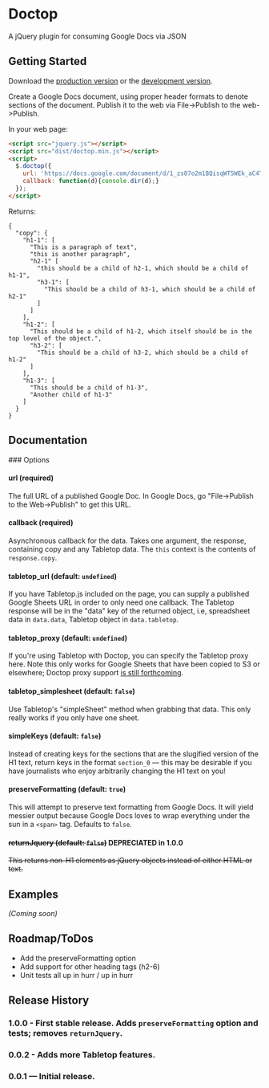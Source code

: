 # Doctop

A jQuery plugin for consuming Google Docs via JSON

## Getting Started

Download the [production version][min] or the [development version][max].

[min]: https://raw.github.com/times/jquery-doctop/master/dist/jquery.doctop.min.js
[max]: https://raw.github.com/times/jquery-doctop/master/dist/jquery.doctop.js

Create a Google Docs document, using proper header formats to denote sections of the document.
Publish it to the web via File->Publish to the web->Publish.

In your web page:

```html
<script src="jquery.js"></script>
<script src="dist/doctop.min.js"></script>
<script>
  $.doctop({
    url: 'https://docs.google.com/document/d/1_zs07o2m1BQisqWT5WEk_aC4TFl9nIZgufc9IYeL64Y/pub',
    callback: function(d){console.dir(d);}
  });
</script>
```

Returns:

```
{
  "copy": {
    "h1-1": [
      "This is a paragraph of text",
      "this is another paragraph",
      "h2-1" [
        "this should be a child of h2-1, which should be a child of h1-1",
        "h3-1": [
          "This should be a child of h3-1, which should be a child of h2-1"
        ]
      ]
    ],
    "h1-2": [
      "This should be a child of h1-2, which itself should be in the top level of the object.",
      "h3-2": [
        "This should be a child of h3-2, which should be a child of h1-2"
      ]
    ],
    "h1-3": [
      "This should be a child of h1-3",
      "Another child of h1-3"
    ]
  }
}
```

## Documentation

### Options

#### url (required)

The full URL of a published Google Doc. In Google Docs, go "File->Publish to the Web->Publish"
to get this URL.

#### callback (required)

Asynchronous callback for the data. Takes one argument, the response, containing copy and any Tabletop data.
The `this` context is the contents of `response.copy`.

#### tabletop_url (default: `undefined`)

If you have Tabletop.js included on the page, you can supply a published Google Sheets URL
in order to only need one callback. The Tabletop response will be in the "data" key of the returned object,
i.e, spreadsheet data in `data.data`, Tabletop object in `data.tabletop`.

#### tabletop_proxy (default: `undefined`)

If you're using Tabletop with Doctop, you can specify the Tabletop proxy here. Note this only works for
Google Sheets that have been copied to S3 or elsewhere; Doctop proxy support [is still forthcoming](https://github.com/times/doctop/issues/1).

#### tabletop_simplesheet (default: `false`)

Use Tabletop's "simpleSheet" method when grabbing that data. This only really works if you only have one sheet.

#### simpleKeys (default: `false`)

Instead of creating keys for the sections that are the slugified version of the H1 text,
return keys in the format `section_0` — this may be desirable if you have journalists
who enjoy arbitrarily changing the H1 text on you!

#### preserveFormatting (default: `true`)

This will attempt to preserve text formatting from Google Docs. It will yield messier
output because Google Docs loves to wrap everything under the sun in a `<span>` tag.
Defaults to `false`.

#### ~~returnJquery (default: `false`)~~ **DEPRECIATED in 1.0.0**

~~This returns non-H1 elements as jQuery objects instead of either HTML or text.~~

## Examples

_(Coming soon)_

## Roadmap/ToDos

+ Add the preserveFormatting option
+ Add support for other heading tags (h2-6)
+ Unit tests all up in hurr / up in hurr

## Release History

### 1.0.0 - First stable release. Adds `preserveFormatting` option and tests; removes `returnJquery`.

### 0.0.2 - Adds more Tabletop features.

### 0.0.1 — Initial release.
